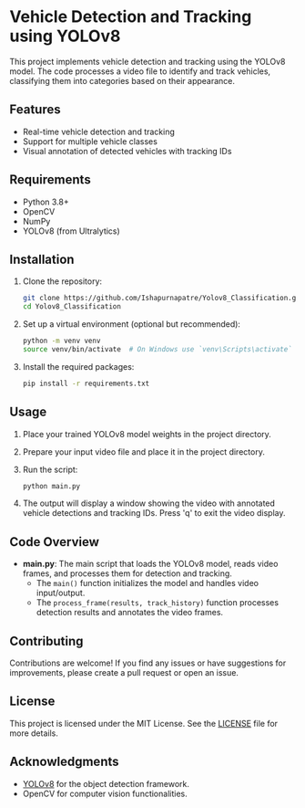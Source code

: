 # Vehicle Detection and Tracking using YOLOv8

This project implements vehicle detection and tracking using the YOLOv8 model. The code processes a video file to identify and track vehicles, classifying them into categories based on their appearance.

## Features

- Real-time vehicle detection and tracking
- Support for multiple vehicle classes
- Visual annotation of detected vehicles with tracking IDs

## Requirements

- Python 3.8+
- OpenCV
- NumPy
- YOLOv8 (from Ultralytics)

## Installation

1. Clone the repository:

    ```bash
    git clone https://github.com/Ishapurnapatre/Yolov8_Classification.git
    cd Yolov8_Classification
    ```

2. Set up a virtual environment (optional but recommended):

    ```bash
    python -m venv venv
    source venv/bin/activate  # On Windows use `venv\Scripts\activate`
    ```

3. Install the required packages:

    ```bash
    pip install -r requirements.txt
    ```

## Usage

1. Place your trained YOLOv8 model weights in the project directory.
2. Prepare your input video file and place it in the project directory.
3. Run the script:

    ```bash
    python main.py
    ```

4. The output will display a window showing the video with annotated vehicle detections and tracking IDs. Press 'q' to exit the video display.

## Code Overview

- **main.py**: The main script that loads the YOLOv8 model, reads video frames, and processes them for detection and tracking.
    - The `main()` function initializes the model and handles video input/output.
    - The `process_frame(results, track_history)` function processes detection results and annotates the video frames.

## Contributing

Contributions are welcome! If you find any issues or have suggestions for improvements, please create a pull request or open an issue.

## License

This project is licensed under the MIT License. See the [LICENSE](LICENSE) file for more details.

## Acknowledgments

- [YOLOv8](https://github.com/ultralytics/yolov8) for the object detection framework.
- OpenCV for computer vision functionalities.

